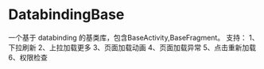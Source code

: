 # DatabindingBase
一个基于 databinding 的基类库，包含BaseActivity,BaseFragment。
支持：
1、下拉刷新
2、上拉加载更多
3、页面加载动画
4、页面加载异常
5、点击重新加载
6、权限检查
